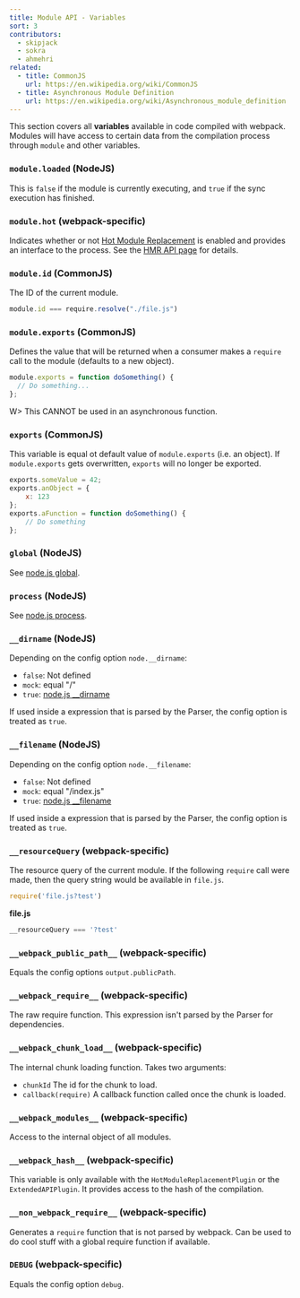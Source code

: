 ```yaml
---
title: Module API - Variables
sort: 3
contributors:
  - skipjack
  - sokra
  - ahmehri
related:
  - title: CommonJS
    url: https://en.wikipedia.org/wiki/CommonJS
  - title: Asynchronous Module Definition
    url: https://en.wikipedia.org/wiki/Asynchronous_module_definition
---
```


This section covers all __variables__ available in code compiled with webpack. Modules will have access to certain data from the compilation process through `module` and other variables.


### `module.loaded` (NodeJS)

This is `false` if the module is currently executing, and `true` if the sync execution has finished.


### `module.hot` (webpack-specific)

Indicates whether or not [Hot Module Replacement](/concepts/hot-module-replacement) is enabled and provides an interface to the process. See the [HMR API page](/api/hot-module-replacement) for details.


### `module.id` (CommonJS)

The ID of the current module.

``` javascript
module.id === require.resolve("./file.js")
```


### `module.exports` (CommonJS)

Defines the value that will be returned when a consumer makes a `require` call to the module (defaults to a new object).

``` javascript
module.exports = function doSomething() {
  // Do something...
};
```

W> This CANNOT be used in an asynchronous function.


### `exports` (CommonJS)

This variable is equal ot default value of `module.exports` (i.e. an object). If `module.exports` gets overwritten, `exports` will no longer be exported.

``` javascript
exports.someValue = 42;
exports.anObject = {
    x: 123
};
exports.aFunction = function doSomething() {
    // Do something
};
```


### `global` (NodeJS)

See [node.js global](http://nodejs.org/api/globals.html#globals_global).


### `process` (NodeJS)

See [node.js process](http://nodejs.org/api/process.html).


### `__dirname` (NodeJS)

Depending on the config option `node.__dirname`:

* `false`: Not defined
* `mock`: equal "/"
* `true`: [node.js __dirname](http://nodejs.org/api/globals.html#globals_dirname)

If used inside a expression that is parsed by the Parser, the config option is treated as `true`.


### `__filename` (NodeJS)

Depending on the config option `node.__filename`:

* `false`: Not defined
* `mock`: equal "/index.js"
* `true`: [node.js __filename](http://nodejs.org/api/globals.html#globals_filename)

If used inside a expression that is parsed by the Parser, the config option is treated as `true`.


### `__resourceQuery` (webpack-specific)

The resource query of the current module. If the following `require` call were made, then the query string would be available in `file.js`.

``` javascript
require('file.js?test')
```

__file.js__

``` javascript
__resourceQuery === '?test'
```


### `__webpack_public_path__` (webpack-specific)

Equals the config options `output.publicPath`.


### `__webpack_require__` (webpack-specific)

The raw require function. This expression isn't parsed by the Parser for dependencies.


### `__webpack_chunk_load__` (webpack-specific)

The internal chunk loading function. Takes two arguments:

* `chunkId` The id for the chunk to load.
* `callback(require)` A callback function called once the chunk is loaded.


### `__webpack_modules__` (webpack-specific)

Access to the internal object of all modules.


### `__webpack_hash__` (webpack-specific)

This variable is only available with the `HotModuleReplacementPlugin` or the `ExtendedAPIPlugin`. It provides access to the hash of the compilation.


### `__non_webpack_require__` (webpack-specific)

Generates a `require` function that is not parsed by webpack. Can be used to do cool stuff with a global require function if available.


### `DEBUG`  (webpack-specific)

Equals the config option `debug`.
